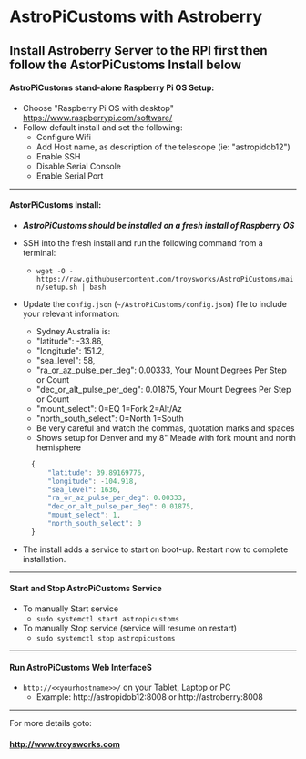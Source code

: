 # AstroPiCustoms with Astroberry
Install Astroberry Server to the RPI first
then follow the AstorPiCustoms Install below
---
#### AstroPiCustoms stand-alone Raspberry Pi OS Setup:
* Choose "Raspberry Pi OS with desktop" 
    https://www.raspberrypi.com/software/
* Follow default install and set the following:
    * Configure Wifi
    * Add Host name, as description of the telescope (ie: "astropidob12")
    * Enable SSH
    * Disable Serial Console 
    * Enable Serial Port
---
#### AstorPiCustoms Install:
* **_AstroPiCustoms should be installed on a fresh install of Raspberry OS_**
* SSH into the fresh install and run the following command from a terminal: 
    * `wget -O - https://raw.githubusercontent.com/troysworks/AstroPiCustoms/main/setup.sh | bash`
* Update the `config.json` (`~/AstroPiCustoms/config.json`) file to include your relevant information:
    
    * Sydney Australia is:
    * "latitude": -33.86,
    * "longitude": 151.2,
    * "sea_level": 58,
    * "ra_or_az_pulse_per_deg": 0.00333, Your Mount Degrees Per Step or Count
    * "dec_or_alt_pulse_per_deg": 0.01875, Your Mount Degrees Per Step or Count
    * "mount_select": 0=EQ 1=Fork 2=Alt/Az
    * "north_south_select": 0=North 1=South
    * Be very careful and watch the commas, quotation marks and spaces
    * Shows setup for Denver and my 8" Meade with fork mount and north hemisphere
    ```javascript
      {
          "latitude": 39.89169776,
          "longitude": -104.918,
          "sea_level": 1636,
          "ra_or_az_pulse_per_deg": 0.00333,
          "dec_or_alt_pulse_per_deg": 0.01875,
          "mount_select": 1,
          "north_south_select": 0
      }
* The install adds a service to start on boot-up. Restart now to complete installation.
---
#### Start and Stop AstroPiCustoms Service
* To manually Start service
    * `sudo systemctl start astropicustoms`  
* To manually Stop service (service will resume on restart)
    * `sudo systemctl stop astropicustoms`
---
#### Run AstroPiCustoms Web InterfaceS
* `http://<<yourhostname>>/` on your Tablet, Laptop or PC
    * Example: http://astropidob12:8008 or http://astroberry:8008
---
For more details goto: 
#### http://www.troysworks.com 
